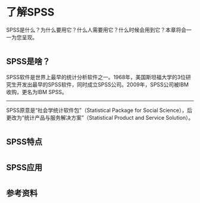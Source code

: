 # 了解SPSS
SPSS是什么？为什么要用它？什么人需要用它？什么时候会用到它？本章将会一一为您呈现。

# <h2>SPSS是啥？</h2>
SPSS软件是世界上最早的统计分析软件之一。1968年，美国斯坦福大学的3位研究生开发出最早的SPSS软件，同时成立SPSS公司。2009年，SPSS公司被IBM收购，更名为IBM SPSS。<hr>
SPSS原意是“社会学统计软件包”（Statistical Package for Social Science），后更改为“统计产品与服务解决方案”（Statistical Product and Service Solution）。

# <h2>SPSS特点</h2>

# <h2>SPSS应用</h2>

# <h2>参考资料</h2>
